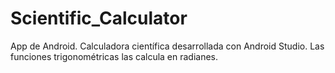 # Scientific_Calculator
App de Android.
Calculadora científica desarrollada con Android Studio.
Las funciones trigonométricas las calcula en radianes.
